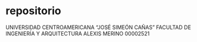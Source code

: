 # repositorio
UNIVERSIDAD CENTROAMERICANA
“JOSÉ SIMEÓN CAÑAS”
FACULTAD DE INGENIERÍA Y ARQUITECTURA
ALEXIS MERINO 00002521

